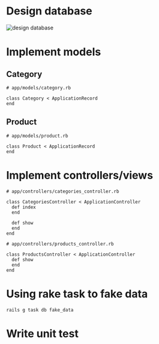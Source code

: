 # Design database

![design database](https://cacoo.com/diagrams/0lpzpe7Wgiif3xTI-7C373.png)

# Implement models

## Category
```
# app/models/category.rb

class Category < ApplicationRecord
end
```

## Product
```
# app/models/product.rb

class Product < ApplicationRecord
end
```


# Implement controllers/views

```
# app/controllers/categories_controller.rb

class CategoriesController < ApplicationController
  def index
  end

  def show
  end
end
```

```
# app/controllers/products_controller.rb

class ProductsController < ApplicationController
  def show
  end
end
```

# Using rake task to fake data

```
rails g task db fake_data
```

# Write unit test
